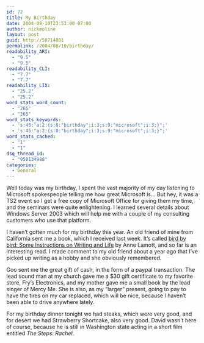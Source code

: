 ```yaml
---
id: 72
title: My Birthday
date: 2004-08-10T23:53:00-07:00
author: nickmoline
layout: post
guid: http://50714881
permalink: /2004/08/10/birthday/
readability_ARI:
  - "9.5"
  - "9.5"
readability_CLI:
  - "7.7"
  - "7.7"
readability_LIX:
  - "25.2"
  - "25.2"
word_stats_word_count:
  - "265"
  - "265"
word_stats_keywords:
  - 's:45:"a:2:{s:8:"birthday";i:3;s:9:"microsoft";i:3;}";'
  - 's:45:"a:2:{s:8:"birthday";i:3;s:9:"microsoft";i:3;}";'
word_stats_cached:
  - "1"
  - "1"
dsq_thread_id:
  - "950134988"
categories:
  - General
---
```

Well today was my birthday, I spent the vast majority of my day listening to Microsoft spokespeople telling me how great Microsoft is&#8230; But hey, it was a TS2 event so I get a free copy of Microsoft Office for giving them my time, and the seminars were quite enlightening. I learned several details about Windows Server 2003 which will help me with a couple of my consulting customers who use that platform.

<!--more-->

I haven&#8217;t gotten much for my birthday this year. An old friend of mine from California sent me a book, which I received last week. It&#8217;s called <a href="http://www.amazon.com/exec/obidos/ASIN/0385480016/nickdotpro-20" target="notblog">bird by bird: Some Instructions on Writing and Life</a> by Anne Lamott, and so far is an interesting read. I made comment to my old friend about a year ago that I&#8217;ve picked up writing as a hobby and she obviously remembered.

<span class="removed_link" title="http://blog.fchat.org/">Goo</span> sent me the great gift of cash, in the form of a paypal transaction. The lead sound man at my church gave me a $30 gift certificate to my favorite store, Fry&#8217;s Electronics, and my mother gave me a small book by the lead singer of Mercy Me. She is also, as my &#8220;larger&#8221; present, going to pay to have the tires on my car replaced, which will be nice, because I haven&#8217;t been able to drive anywhere lately.

For my birthday dinner tonight we had steaks, which were very good, and for desert we had Strawberry Shortcake, also very good. David wasn&#8217;t here of course, because he is still in Washington state acting in a short film entitled <span class="removed_link" title="http://www.thestepsmovie.com/"><em>The Steps: Rachel</em></span>.